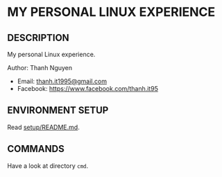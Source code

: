 # MY PERSONAL LINUX EXPERIENCE

## DESCRIPTION

My personal Linux experience.

Author: Thanh Nguyen

- Email: thanh.it1995@gmail.com
- Facebook: <https://www.facebook.com/thanh.it95>

## ENVIRONMENT SETUP

Read [setup/README.md](setup/README.md).

## COMMANDS

Have a look at directory ```cmd```.
